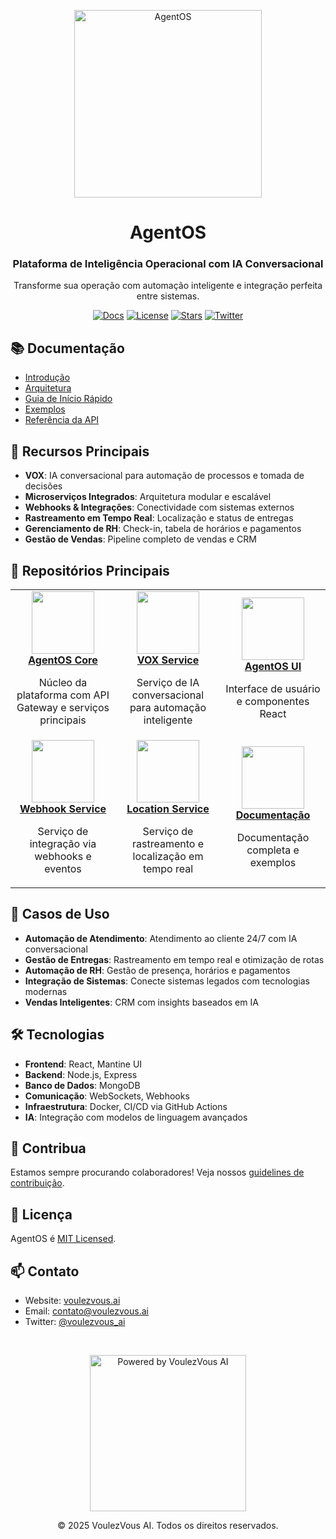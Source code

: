 
<p align="center">
  <img src="https://raw.githubusercontent.com/voulezvous-ai/AgentOS/main/docs/assets/agentos-logo.png" alt="AgentOS" width="300" />
</p>

<div align="center">
  <h1>AgentOS</h1>
  <h3>Plataforma de Inteligência Operacional com IA Conversacional</h3>
  <p>Transforme sua operação com automação inteligente e integração perfeita entre sistemas.</p>
  
  <p>
    <a href="https://voulezvous.ai/docs"><img src="https://img.shields.io/badge/docs-agentos.dev-blue?style=flat&logo=readme&logoColor=white" alt="Docs" /></a>
    <a href="https://github.com/voulezvous-ai/AgentOS/blob/main/LICENSE"><img src="https://img.shields.io/github/license/voulezvous-ai/AgentOS?style=flat&color=green" alt="License" /></a>
    <a href="https://github.com/voulezvous-ai/AgentOS/stargazers"><img src="https://img.shields.io/github/stars/voulezvous-ai/AgentOS?style=flat&logo=github&color=yellow" alt="Stars" /></a>
    <a href="https://twitter.com/voulezvous_ai"><img src="https://img.shields.io/twitter/follow/voulezvous_ai?style=flat&color=blue&logo=twitter" alt="Twitter" /></a>
  </p>
</div>

## 📚 Documentação

- [Introdução](https://voulezvous.ai/docs/introduction)
- [Arquitetura](https://voulezvous.ai/docs/architecture)
- [Guia de Início Rápido](https://voulezvous.ai/docs/quickstart)
- [Exemplos](https://voulezvous.ai/docs/examples)
- [Referência da API](https://voulezvous.ai/docs/api)

## 🚀 Recursos Principais

- **VOX**: IA conversacional para automação de processos e tomada de decisões
- **Microserviços Integrados**: Arquitetura modular e escalável
- **Webhooks & Integrações**: Conectividade com sistemas externos
- **Rastreamento em Tempo Real**: Localização e status de entregas
- **Gerenciamento de RH**: Check-in, tabela de horários e pagamentos
- **Gestão de Vendas**: Pipeline completo de vendas e CRM

## 🧰 Repositórios Principais

<table>
  <tr>
    <td align="center" width="33%">
      <a href="https://github.com/voulezvous-ai/AgentOS">
        <img src="https://raw.githubusercontent.com/voulezvous-ai/AgentOS/main/docs/assets/core-icon.png" width="100" /><br />
        <strong>AgentOS Core</strong>
      </a>
      <p>Núcleo da plataforma com API Gateway e serviços principais</p>
    </td>
    <td align="center" width="33%">
      <a href="https://github.com/voulezvous-ai/vox-service">
        <img src="https://raw.githubusercontent.com/voulezvous-ai/AgentOS/main/docs/assets/vox-icon.png" width="100" /><br />
        <strong>VOX Service</strong>
      </a>
      <p>Serviço de IA conversacional para automação inteligente</p>
    </td>
    <td align="center" width="33%">
      <a href="https://github.com/voulezvous-ai/agentos-ui">
        <img src="https://raw.githubusercontent.com/voulezvous-ai/AgentOS/main/docs/assets/ui-icon.png" width="100" /><br />
        <strong>AgentOS UI</strong>
      </a>
      <p>Interface de usuário e componentes React</p>
    </td>
  </tr>
  <tr>
    <td align="center" width="33%">
      <a href="https://github.com/voulezvous-ai/webhook-service">
        <img src="https://raw.githubusercontent.com/voulezvous-ai/AgentOS/main/docs/assets/webhook-icon.png" width="100" /><br />
        <strong>Webhook Service</strong>
      </a>
      <p>Serviço de integração via webhooks e eventos</p>
    </td>
    <td align="center" width="33%">
      <a href="https://github.com/voulezvous-ai/location-service">
        <img src="https://raw.githubusercontent.com/voulezvous-ai/AgentOS/main/docs/assets/location-icon.png" width="100" /><br />
        <strong>Location Service</strong>
      </a>
      <p>Serviço de rastreamento e localização em tempo real</p>
    </td>
    <td align="center" width="33%">
      <a href="https://github.com/voulezvous-ai/agentos-docs">
        <img src="https://raw.githubusercontent.com/voulezvous-ai/AgentOS/main/docs/assets/docs-icon.png" width="100" /><br />
        <strong>Documentação</strong>
      </a>
      <p>Documentação completa e exemplos</p>
    </td>
  </tr>
</table>

## 🌟 Casos de Uso

- **Automação de Atendimento**: Atendimento ao cliente 24/7 com IA conversacional
- **Gestão de Entregas**: Rastreamento em tempo real e otimização de rotas
- **Automação de RH**: Gestão de presença, horários e pagamentos
- **Integração de Sistemas**: Conecte sistemas legados com tecnologias modernas
- **Vendas Inteligentes**: CRM com insights baseados em IA

## 🛠️ Tecnologias

- **Frontend**: React, Mantine UI
- **Backend**: Node.js, Express
- **Banco de Dados**: MongoDB
- **Comunicação**: WebSockets, Webhooks
- **Infraestrutura**: Docker, CI/CD via GitHub Actions
- **IA**: Integração com modelos de linguagem avançados

## 🤝 Contribua

Estamos sempre procurando colaboradores! Veja nossos [guidelines de contribuição](https://github.com/voulezvous-ai/AgentOS/blob/main/CONTRIBUTING.md).

## 📝 Licença

AgentOS é [MIT Licensed](https://github.com/voulezvous-ai/AgentOS/blob/main/LICENSE).

## 📫 Contato

- Website: [voulezvous.ai](https://voulezvous.ai)
- Email: contato@voulezvous.ai
- Twitter: [@voulezvous_ai](https://twitter.com/voulezvous_ai)

<div align="center">
  <br />
  <p>
    <a href="https://voulezvous.ai"><img src="https://raw.githubusercontent.com/voulezvous-ai/AgentOS/main/docs/assets/powered-by-voulezvous.png" alt="Powered by VoulezVous AI" width="250" /></a>
  </p>
  <p>© 2025 VoulezVous AI. Todos os direitos reservados.</p>
</div>
